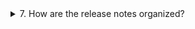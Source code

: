 <details>
<summary>7. How are the release notes organized?</summary>

A bunch of changes for no apparent reason



</details>